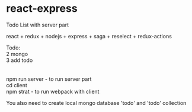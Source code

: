 # react-express
Todo List with server part

react + redux + nodejs + express + saga + reselect + redux-actions

Todo: </br>
2 mongo </br>
3 add todo </br>
 </br> </br>
npm run server - to run server part </br>
cd client  </br>
npm strat - to run webpack with client </br>


You also need to create local mongo database 'todo' and 'todo' collection

